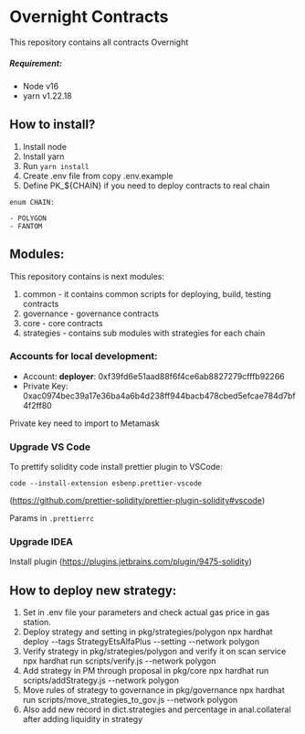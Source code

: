 # Overnight Contracts

This repository contains all contracts Overnight

##### Requirement:

- Node v16
- yarn v1.22.18

## How to install?

1. Install node 
2. Install yarn
3. Run `yarn install`
4. Create .env file from copy .env.example
5. Define PK_${CHAIN} if you need to deploy contracts to real chain

 
```
enum CHAIN:

- POLYGON
- FANTOM

```


## Modules:

This repository contains is next modules:

1) common - it contains common scripts for deploying, build, testing contracts
2) governance - governance contracts
3) core - core contracts 
4) strategies - contains sub modules with strategies for each chain


### Accounts for local development:

- Account: **deployer**: 0xf39fd6e51aad88f6f4ce6ab8827279cfffb92266
- Private Key: 0xac0974bec39a17e36ba4a6b4d238ff944bacb478cbed5efcae784d7bf4f2ff80

Private key need to import to Metamask


### Upgrade VS Code

To prettify solidity code install prettier plugin to VSCode:

```
code --install-extension esbenp.prettier-vscode
```

(https://github.com/prettier-solidity/prettier-plugin-solidity#vscode)

Params in `.prettierrc`

### Upgrade IDEA

Install plugin (https://plugins.jetbrains.com/plugin/9475-solidity)

## How to deploy new strategy:

1. Set in .env file your parameters and check actual gas price in gas station.
2. Deploy strategy and setting in pkg/strategies/polygon
   npx hardhat deploy --tags StrategyEtsAlfaPlus --setting --network polygon
3. Verify strategy in pkg/strategies/polygon and verify it on scan service
   npx hardhat run scripts/verify.js --network polygon
4. Add strategy in PM through proposal in pkg/core
   npx hardhat run scripts/addStrategy.js --network polygon
5. Move rules of strategy to governance in pkg/governance
   npx hardhat run scripts/move_strategies_to_gov.js --network polygon
6. Also add new record in dict.strategies and percentage in anal.collateral after adding liquidity in strategy

